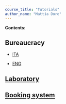 ```yaml
---
course_title: "Tutorials"
author_name: "Mattia Doro"
---
```

**Contents:**

## Bureaucracy

- [ITA](docs/ita/ItaIndex.html)

- [ENG](docs/eng/EngIndex.html)

## [Laboratory](docs/laboratory/Laboratory.html)

## [Booking system](docs/booking/bookingsystem.html)